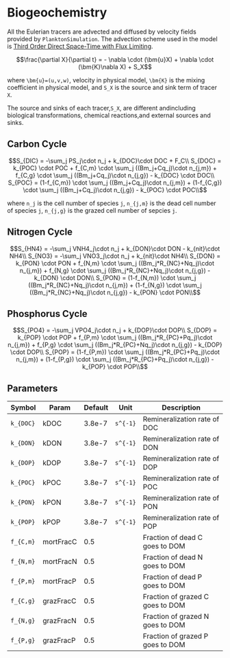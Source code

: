 # Biogeochemistry

All the Eulerian tracers are advected and diffused by velocity fields provided by `PlanktonSimulation`.
The advection scheme used in the model is [Third Order Direct Space-Time with Flux Limiting](https://mitgcm.readthedocs.io/en/latest/algorithm/adv-schemes.html#third-order-direct-space-time-with-flux-limiting).

```math
\frac{\partial X}{\partial t} = - \nabla \cdot (\bm{u}X) + \nabla \cdot (\bm{K}\nabla X) + S_X
```

where ``\bm{u}=(u,v,w)``, velocity in physical model, ``\bm{K}`` is the mixing coefficient in physical model, and ``S_X`` is the source and sink term of tracer ``X``.

The source and sinks of each tracer,``S_X``, are different andincluding biological transformations, chemical reactions,and external sources and sinks. 

## Carbon Cycle

```math
S_{DIC} = -\sum_j PS_j\cdot n_j + k_{DOC}\cdot DOC + F_C\\
S_{DOC} = k_{POC} \cdot POC + f_{C,m} \cdot \sum_j ((Bm_j+Cq_j)\cdot n_{j,m}) + f_{C,g} \cdot \sum_j ((Bm_j+Cq_j)\cdot n_{j,g}) - k_{DOC} \cdot DOC\\
S_{POC} = (1-f_{C,m}) \cdot \sum_j ((Bm_j+Cq_j)\cdot n_{j,m}) + (1-f_{C,g}) \cdot \sum_j ((Bm_j+Cq_j)\cdot n_{j,g}) - k_{POC} \cdot POC\\
```

where ``n_j`` is the cell number of species ``j``, ``n_{j,m}`` is the dead cell number of species ``j``, ``n_{j,g}`` is the grazed cell number of sepcies ``j``.

## Nitrogen Cycle

```math
S_{HN4} = -\sum_j VNH4_j\cdot n_j + k_{DON}\cdot DON - k_{nit}\cdot NH4\\
S_{NO3} = -\sum_j VNO3_j\cdot n_j + k_{nit}\cdot NH4\\
S_{DON} = k_{PON} \cdot PON + f_{N,m} \cdot \sum_j ((Bm_j*R_{NC}+Nq_j)\cdot n_{j,m}) + f_{N,g} \cdot \sum_j ((Bm_j*R_{NC}+Nq_j)\cdot n_{j,g}) - k_{DON} \cdot DON\\
S_{PON} = (1-f_{N,m}) \cdot \sum_j ((Bm_j*R_{NC}+Nq_j)\cdot n_{j,m}) + (1-f_{N,g}) \cdot \sum_j ((Bm_j*R_{NC}+Nq_j)\cdot n_{j,g}) - k_{PON} \cdot PON\\
```

## Phosphorus Cycle

```math
S_{PO4} = -\sum_j VPO4_j\cdot n_j + k_{DOP}\cdot DOP\\
S_{DOP} = k_{POP} \cdot POP + f_{P,m} \cdot \sum_j ((Bm_j*R_{PC}+Pq_j)\cdot n_{j,m}) + f_{P,g} \cdot \sum_j ((Bm_j*R_{PC}+Nq_j)\cdot n_{j,g}) - k_{DOP} \cdot DOP\\
S_{POP} = (1-f_{P,m}) \cdot \sum_j ((Bm_j*R_{PC}+Pq_j)\cdot n_{j,m}) + (1-f_{P,g}) \cdot \sum_j ((Bm_j*R_{PC}+Pq_j)\cdot n_{j,g}) - k_{POP} \cdot POP\\
```

## Parameters

| Symbol            | Param     | Default | Unit              | Description                       |
|-------------------|-----------|---------|-------------------|-----------------------------------|
| ``k_{DOC}``       | kDOC      | 3.8e-7  | ``s^{-1}``        | Remineralization rate of DOC      |
| ``k_{DON}``       | kDON      | 3.8e-7  | ``s^{-1}``        | Remineralization rate of DON      |
| ``k_{DOP}``       | kDOP      | 3.8e-7  | ``s^{-1}``        | Remineralization rate of DOP      |
| ``k_{POC}``       | kPOC      | 3.8e-7  | ``s^{-1}``        | Remineralization rate of POC      |
| ``k_{PON}``       | kPON      | 3.8e-7  | ``s^{-1}``        | Remineralization rate of PON      |
| ``k_{POP}``       | kPOP      | 3.8e-7  | ``s^{-1}``        | Remineralization rate of POP      |
| ``f_{C,m}``       | mortFracC | 0.5     |                   | Fraction of dead C goes to DOM    |
| ``f_{N,m}``       | mortFracN | 0.5     |                   | Fraction of dead N goes to DOM    |
| ``f_{P,m}``       | mortFracP | 0.5     |                   | Fraction of dead P goes to DOM    |
| ``f_{C,g}``       | grazFracC | 0.5     |                   | Fraction of grazed C goes to DOM  |
| ``f_{N,g}``       | grazFracN | 0.5     |                   | Fraction of grazed N goes to DOM  |
| ``f_{P,g}``       | grazFracP | 0.5     |                   | Fraction of grazed P goes to DOM  |